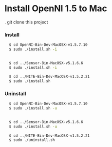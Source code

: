 # Install OpenNI 1.5 to Mac

. git clone this project  

### Install 

```sh
  $ cd OpenNI-Bin-Dev-MacOSX-v1.5.7.10
  $ sudo ./install.sh -i
    
      
  $ cd ../Sensor-Bin-MacOSX-v5.1.6.6
  $ sudo ./install.sh -i
  
  $ cd ../NITE-Bin-Dev-MacOSX-v1.5.2.21
  $ sudo ./install.sh
```
  
### Uninstall


```sh
  $ cd OpenNI-Bin-Dev-MacOSX-v1.5.7.10
  $ sudo ./install.sh -u
    
      
  $ cd ../Sensor-Bin-MacOSX-v5.1.6.6
  $ sudo ./install.sh -u
  
  $ cd ../NITE-Bin-Dev-MacOSX-v1.5.2.21
  $ sudo ./uninstall.sh
```